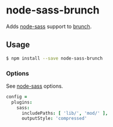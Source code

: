# node-sass-brunch

Adds [node-sass](https://github.com/andrew/node-sass) support to [brunch](http://brunch.io).


## Usage

```bash
$ npm install --save node-sass-brunch
```

### Options

See [node-sass](https://github.com/andrew/node-sass) options.

```coffeescript
config =
  plugins:
    sass:
      includePaths: [ 'lib/', 'mod/' ],
      outputStyle: 'compressed'
```
